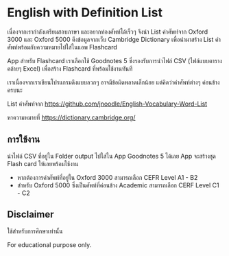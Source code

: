 # English with Definition List

เนื่องจากเรากำลังเตรียมสอบภาษา และอยากท่องศัพท์ได้เร็วๆ จึงนำ List คำศัพท์จาก Oxford 3000 และ Oxford 5000 ดึงข้อมูลจากเว็บ Cambridge Dictionary เพื่อนำมาสร้าง List คำศัพท์พร้อมกับความหมายไปใส่ในแอพ Flashcard

App สำหรับ Flashcard เราเลือกใช้ Goodnotes 5 ซึ่งรองรับการนำไฟล์ CSV (ไฟล์แบบตารางคล้ายๆ Excel) เพื่อสร้าง Flashcard ที่พร้อมใช้งานทันที

เราเนื่องจากเราเขียนโปรแกรมดึงแบบลวกๆ อาจมีข้อผิดพลาดเล็กน้อย แต่คิดว่าคำศัพท์ต่างๆ ค่อนข้างครบนะ

List คำศัพท์จาก https://github.com/jnoodle/English-Vocabulary-Word-List

หาความหมายที่ https://dictionary.cambridge.org/

## การใช้งาน

นำไฟล์ CSV ที่อยู่ใน Folder output ไปใส่ใน App Goodnotes 5 ได้เลย App จะสร้างชุด Flash card ให้เลยพร้อมใช้งาน

- หากต้องการคำศัพท์ที่อยู่ใน Oxford 3000 สามารถเลือก CEFR Level A1 - B2
- สำหรับ Oxford 5000 ซึ่งเป็นศัพท์ที่ค่อนข้าง Academic สามารถเลือก CERF Level C1 - C2

## Disclaimer

ใช้สำหรับการศึกษาเท่านั้น

For educational purpose only.
